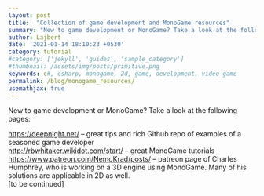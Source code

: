 ```yaml
---
layout: post
title:  "Collection of game development and MonoGame resources"
summary: "New to game development or MonoGame? Take a look at the following pages!"
author: Lajbert
date: '2021-01-14 18:10:23 +0530'
category: tutorial
#category: ['jekyll', 'guides', 'sample_category']
#thumbnail: /assets/img/posts/primitive.png
keywords: c#, csharp, monogame, 2d, game, development, video game
permalink: /blog/monogame_resources/
usemathjax: true
---
```



New to game development or MonoGame? Take a look at the following pages:

<a href="https://deepnight.net/">https://deepnight.net/</a> – great tips and rich Github repo of examples of a seasoned game developer  
<a href="http://rbwhitaker.wikidot.com/start">http://rbwhitaker.wikidot.com/start/</a> – great MonoGame tutorials  
<a href="https://www.patreon.com/NemoKrad/posts">https://www.patreon.com/NemoKrad/posts/</a> – patreon page of Charles Humphrey, who is working on a 3D engine using MonoGame. Many of his solutions are applicable in 2D as well.  
[to be continued]